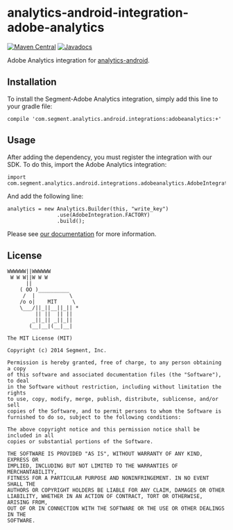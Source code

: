 analytics-android-integration-adobe-analytics
=======================================

[![Maven Central](https://maven-badges.herokuapp.com/maven-central/com.segment.analytics.android.integrations/adobe-analytics/badge.svg)](https://maven-badges.herokuapp.com/maven-central/com.segment.analytics.android.integrations/adobe-analytics)
[![Javadocs](http://javadoc-badge.appspot.com/com.segment.analytics.android.integrations/adobe-analytics.svg?label=javadoc)](http://javadoc-badge.appspot.com/com.segment.analytics.android.integrations/adobe-analytics)

Adobe Analytics integration for [analytics-android](https://github.com/segmentio/analytics-android).

## Installation

To install the Segment-Adobe Analytics integration, simply add this line to your gradle file:

```
compile 'com.segment.analytics.android.integrations:adobeanalytics:+'
```

## Usage

After adding the dependency, you must register the integration with our SDK.  To do this, import the Adobe Analytics integration:


```
import com.segment.analytics.android.integrations.adobeanalytics.AdobeIntegration;

```

And add the following line:

```
analytics = new Analytics.Builder(this, "write_key")
                .use(AdobeIntegration.FACTORY)
                .build();
```

Please see [our documentation](https://segment.com/docs/destinations/adobe-analytics/) for more information.

## License

```
WWWWWW||WWWWWW
 W W W||W W W
      ||
    ( OO )__________
     /  |           \
    /o o|    MIT     \
    \___/||_||__||_|| *
         || ||  || ||
        _||_|| _||_||
       (__|__|(__|__|

The MIT License (MIT)

Copyright (c) 2014 Segment, Inc.

Permission is hereby granted, free of charge, to any person obtaining a copy
of this software and associated documentation files (the "Software"), to deal
in the Software without restriction, including without limitation the rights
to use, copy, modify, merge, publish, distribute, sublicense, and/or sell
copies of the Software, and to permit persons to whom the Software is
furnished to do so, subject to the following conditions:

The above copyright notice and this permission notice shall be included in all
copies or substantial portions of the Software.

THE SOFTWARE IS PROVIDED "AS IS", WITHOUT WARRANTY OF ANY KIND, EXPRESS OR
IMPLIED, INCLUDING BUT NOT LIMITED TO THE WARRANTIES OF MERCHANTABILITY,
FITNESS FOR A PARTICULAR PURPOSE AND NONINFRINGEMENT. IN NO EVENT SHALL THE
AUTHORS OR COPYRIGHT HOLDERS BE LIABLE FOR ANY CLAIM, DAMAGES OR OTHER
LIABILITY, WHETHER IN AN ACTION OF CONTRACT, TORT OR OTHERWISE, ARISING FROM,
OUT OF OR IN CONNECTION WITH THE SOFTWARE OR THE USE OR OTHER DEALINGS IN THE
SOFTWARE.
```

